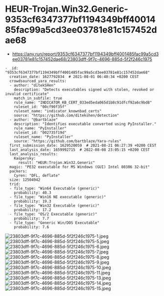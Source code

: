 # HEUR-Trojan.Win32.Generic-9353cf6347377bf1194349bff4001485fac99a5cd3ee03781e81c157452dae68

- https://any.run/report/9353cf6347377bf1194349bff4001485fac99a5cd3ee03781e81c157452dae68/23803dff-9f7c-4696-885d-5f2f246c1975

```
- _id: "9353cf6347377bf1194349bff4001485fac99a5cd3ee03781e81c157452dae68"
  creation_date: 1627792834  # 2021-08-01 06:40:34 +0200 CEST
  crowdsourced_yara_results: 
  - author: "ditekSHen"
    description: "Detects executables signed with stolen, revoked or invalid certificate"
    match_in_subfile: true
    rule_name: "INDICATOR_KB_CERT_033ed5eda065d1b8c91dfcf92a6c9bd8"
    ruleset_id: "00cf90f35f"
    ruleset_name: "indicator_knownbad_certs"
    source: "https://github.com/ditekshen/detection"
  - author: "@bartblaze"
    description: "Identifies executable converted using PyInstaller."
    rule_name: "PyInstaller"
    ruleset_id: "002735f19d"
    ruleset_name: "PyInstaller"
    source: "https://github.com/bartblaze/Yara-rules"
  first_submission_date: 1629520059  # 2021-08-21 06:27:39 +0200 CEST
  last_analysis_date: 1659992715  # 2022-08-08 23:05:15 +0200 CEST
  last_analysis_results: 
    Kaspersky: 
      result: "HEUR:Trojan.Win32.Generic"
  magic: "PE32 executable for MS Windows (GUI) Intel 80386 32-bit"
  packers: 
    Cyren: "DFL, deflate"
  size: 12504942
  trid: 
  - file_type: "Win64 Executable (generic)"
    probability: 40.3
  - file_type: "Win16 NE executable (generic)"
    probability: 19.3
  - file_type: "Win32 Executable (generic)"
    probability: 17.2
  - file_type: "OS/2 Executable (generic)"
    probability: 7.7
  - file_type: "Generic Win/DOS Executable"
    probability: 7.6
```

![23803dff-9f7c-4696-885d-5f2f246c1975-1.jpeg](23803dff-9f7c-4696-885d-5f2f246c1975-1.jpeg)
![23803dff-9f7c-4696-885d-5f2f246c1975-5.jpeg](23803dff-9f7c-4696-885d-5f2f246c1975-5.jpeg)
![23803dff-9f7c-4696-885d-5f2f246c1975-6.jpeg](23803dff-9f7c-4696-885d-5f2f246c1975-6.jpeg)
![23803dff-9f7c-4696-885d-5f2f246c1975-7.jpeg](23803dff-9f7c-4696-885d-5f2f246c1975-7.jpeg)
![23803dff-9f7c-4696-885d-5f2f246c1975-8.jpeg](23803dff-9f7c-4696-885d-5f2f246c1975-8.jpeg)
![23803dff-9f7c-4696-885d-5f2f246c1975-9.jpeg](23803dff-9f7c-4696-885d-5f2f246c1975-9.jpeg)
![23803dff-9f7c-4696-885d-5f2f246c1975-10.jpeg](23803dff-9f7c-4696-885d-5f2f246c1975-10.jpeg)
![23803dff-9f7c-4696-885d-5f2f246c1975-11.jpeg](23803dff-9f7c-4696-885d-5f2f246c1975-11.jpeg)
![23803dff-9f7c-4696-885d-5f2f246c1975-13.jpeg](23803dff-9f7c-4696-885d-5f2f246c1975-13.jpeg)
![23803dff-9f7c-4696-885d-5f2f246c1975-14.jpeg](23803dff-9f7c-4696-885d-5f2f246c1975-14.jpeg)
![23803dff-9f7c-4696-885d-5f2f246c1975-15.jpeg](23803dff-9f7c-4696-885d-5f2f246c1975-15.jpeg)
